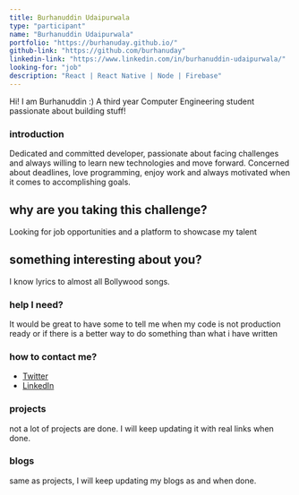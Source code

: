 ```yaml
---
title: Burhanuddin Udaipurwala
type: "participant"
name: "Burhanuddin Udaipurwala"
portfolio: "https://burhanuday.github.io/"
github-link: "https://github.com/burhanuday"
linkedin-link: "https://www.linkedin.com/in/burhanuddin-udaipurwala/"
looking-for: "job"
description: "React | React Native | Node | Firebase"
---
```


Hi! I am Burhanuddin :)
A third year Computer Engineering student passionate about building stuff!

### introduction

Dedicated and committed developer, passionate about facing challenges and always willing to learn new technologies and move forward. Concerned about deadlines, love programming, enjoy work and always motivated when it comes to accomplishing goals.

## why are you taking this challenge?

Looking for job opportunities and a platform to showcase my talent

## something interesting about you?

I know lyrics to almost all Bollywood songs.

### help I need?

It would be great to have some to tell me when my code is not production ready or if there is a better way to do something than what i have written

### how to contact me?

- [Twitter](https://twitter.com/burhanuday)
- [LinkedIn](https://www.linkedin.com/in/burhanuddin-udaipurwala/)

### projects

not a lot of projects are done. I will keep updating it with real links when done.

### blogs

same as projects, I will keep updating my blogs as and when done.
